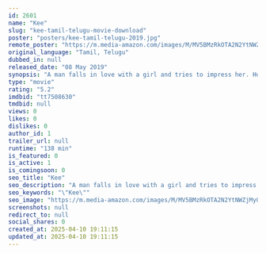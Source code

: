 ```yaml
---
id: 2601
name: "Kee"
slug: "kee-tamil-telugu-movie-download"
poster: "posters/kee-tamil-telugu-2019.jpg"
remote_poster: "https://m.media-amazon.com/images/M/MV5BMzRkOTA2N2YtNWZjMy00MzY1LWE2MTEtNGMwNWM5NjcxM2QzXkEyXkFqcGc@._V1_SX300.jpg"
original_language: "Tamil, Telugu"
dubbed_in: null
released_date: "08 May 2019"
synopsis: "A man falls in love with a girl and tries to impress her. However, their life takes a serious turn when they fall victim to cyber-bullying."
type: "movie"
rating: "5.2"
imdbid: "tt7508630"
tmdbid: null
views: 0
likes: 0
dislikes: 0
author_id: 1
trailer_url: null
runtime: "138 min"
is_featured: 0
is_active: 1
is_comingsoon: 0
seo_title: "Kee"
seo_description: "A man falls in love with a girl and tries to impress her. However, their life takes a serious turn when they fall victim to cyber-bullying."
seo_keywords: "\"Kee\""
seo_image: "https://m.media-amazon.com/images/M/MV5BMzRkOTA2N2YtNWZjMy00MzY1LWE2MTEtNGMwNWM5NjcxM2QzXkEyXkFqcGc@._V1_SX300.jpg"
screenshots: null
redirect_to: null
social_shares: 0
created_at: 2025-04-10 19:11:15
updated_at: 2025-04-10 19:11:15
---
```


